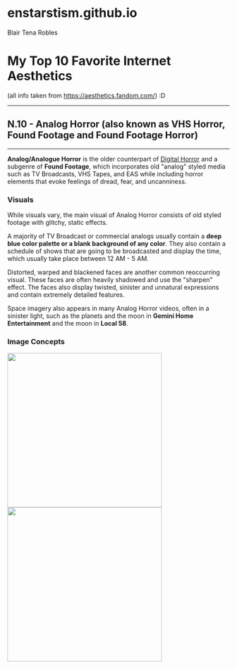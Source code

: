 # enstarstism.github.io
Blair Tena Robles

# My Top 10 Favorite Internet Aesthetics
(all info taken from https://aesthetics.fandom.com/) :D

---

## N.10 - Analog Horror         (also known as VHS Horror, Found Footage and Found Footage Horror)

---

**Analog/Analogue Horror** is the older counterpart of [Digital Horror](https://aesthetics.fandom.com/wiki/Digital_Horror) and a subgenre of **Found Footage**, which incorporates old "analog" styled media such as TV Broadcasts, VHS Tapes, and EAS while including horror elements that evoke feelings of dread, fear, and uncanniness.

### Visuals
While visuals vary, the main visual of Analog Horror consists of old styled footage with glitchy, static effects.

A majority of TV Broadcast or commercial analogs usually contain a **deep blue color palette or a blank background of any color**. They also contain a schedule of shows that are going to be broadcasted and display the time, which usually take place between 12 AM - 5 AM.

Distorted, warped and blackened faces are another common reoccurring visual. These faces are often heavily shadowed and use the "sharpen" effect. The faces also display twisted, sinister and unnatural expressions and contain extremely detailed features.

Space imagery also appears in many Analog Horror videos, often in a sinister light, such as the planets and the moon in **Gemini Home Entertainment** and the moon in **Local 58**.

### Image Concepts

  <img width="350" height="350" src="https://static.wikia.nocookie.net/aesthetics/images/f/fb/AnalogHorror2.gif">

  <img width="350" height="350" src="https://static.wikia.nocookie.net/aesthetics/images/7/7d/Analog_Horror_Gemini_Home_Entertainment_System.jpg">

